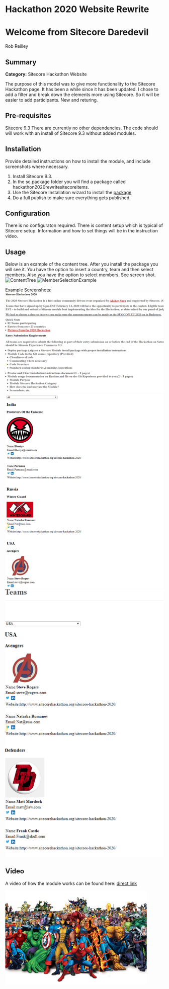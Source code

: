# Hackathon 2020 Website Rewrite

# Welcome from Sitecore Daredevil

Rob Reilley

## Summary

**Category:** Sitecore Hackathon Website

The purpose of this model was to give more functionality to the Sitecore Hackathon page. It has been a while since it has been updated. I chose to add a filter and break down the elements more using Sitecore. So it will be easier to add participants. New and returing.

## Pre-requisites
Sitecore 9.3
There are currently no other dependencies. The code should will work with an install of Sitecore 9.3 without added modules.

## Installation

Provide detailed instructions on how to install the module, and include screenshots where necessary.
1. Install Sitecore 9.3.
2. In the sc.package folder you will find a package called hackathon2020rewritesitecoreitems.
3. Use the Sitecore Installation wizard to install the [package](sc.package/hackathon2020rewritesitecoreitems.zip)
4. Do a full publish to make sure everything gets published.

## Configuration

There is no configuraton required. There is content setup which is typical of Sitecore setup. Information and how to set things will be in the instruction video.

## Usage

Below is an example of the content tree. After you install the package you will see it. You have the option to insert a country, team and then select members. Also you have the option to select members. See screen shot.
![ContentTree](images/ContentTree.png?raw=true "ContentTree")
![MemberSelectionExample](images/MemberSelectionExample.png?raw=true "MemberSelectionExample")

Example Screenshots:
![TitleDescriptionExample](documentation/images/TitleDescriptionExample.png?raw=true "TitleDescriptionExample")
![AllFilterExample](documentation/images/AllFilterExample.png?raw=true "AllFilterExample")
![USAFilterExample](documentation/images/USAFilterExample.png?raw=true "USAFilterExample")

## Video

A video of how the module works can be found here: [direct link](https://www.youtube.com/watch?v=1J6iUyd8hUo)

[![Sitecore Hackathon Video Embedding Alt Text](documentation/images/superheroesassemble.png?raw=true)](https://www.youtube.com/watch?v=1J6iUyd8hUo)
